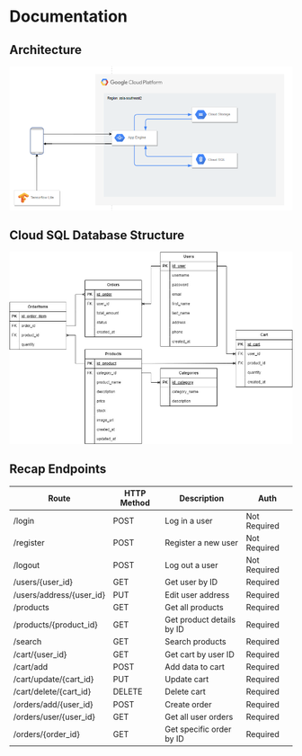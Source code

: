 # Documentation
## Architecture
![Logo](documentation/arcitecture.png)
## Cloud SQL Database Structure
![Logo](documentation/Design_db_modista.jpg)

## Recap Endpoints

| Route                        | HTTP Method | Description                     | Auth         |
|------------------------------|-------------|---------------------------------|--------------|
| /login                       | POST        | Log in a user                   | Not Required |
| /register                    | POST        | Register a new user             | Not Required |
| /logout                      | POST        | Log out a user                  | Not Required |
| /users/{user_id}             | GET         | Get user by ID                  | Required     |
| /users/address/{user_id}     | PUT         | Edit user address               | Required     |
| /products                    | GET         | Get all products                | Required     |
| /products/{product_id}       | GET         | Get product details by ID       | Required     |
| /search                      | GET         | Search products                 | Required     |
| /cart/{user_id}              | GET         | Get cart by user ID             | Required     |
| /cart/add                    | POST        | Add data to cart                | Required     |
| /cart/update/{cart_id}       | PUT         | Update cart                     | Required     |
| /cart/delete/{cart_id}       | DELETE      | Delete cart                     | Required     |
| /orders/add/{user_id}        | POST        | Create order                    | Required     |
| /orders/user/{user_id}       | GET         | Get all user orders             | Required     |
| /orders/{order_id}           | GET         | Get specific order by ID        | Required     |

